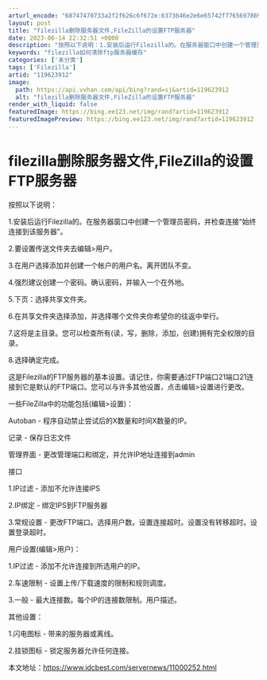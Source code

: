 ```yaml
---
arturl_encode: "68747470733a2f2f626c6f672e:6373646e2e6e65742f77656978696e5f33393638393730302f:61727469636c652f64657461696c732f313139363233393132"
layout: post
title: "filezilla删除服务器文件,FileZilla的设置FTP服务器"
date: 2023-06-14 22:32:51 +0800
description: "按照以下说明：1.安装后运行Filezilla的。在服务器窗口中创建一个管理员密码，并检查连接“始终"
keywords: "filezilla如何清除ftp服务器缓存"
categories: ['未分类']
tags: ['Filezilla']
artid: "119623912"
image:
  path: https://api.vvhan.com/api/bing?rand=sj&artid=119623912
  alt: "filezilla删除服务器文件,FileZilla的设置FTP服务器"
render_with_liquid: false
featuredImage: https://bing.ee123.net/img/rand?artid=119623912
featuredImagePreview: https://bing.ee123.net/img/rand?artid=119623912
---
```


# filezilla删除服务器文件,FileZilla的设置FTP服务器

按照以下说明：

1.安装后运行Filezilla的。在服务器窗口中创建一个管理员密码，并检查连接“始终连接到该服务器”。

2.要设置传送文件夹去编辑>用户。

3.在用户选择添加并创建一个帐户的用户名。离开团队不变。

4.强烈建议创建一个密码。确认密码，并输入一个在外地。

5.下页：选择共享文件夹。

6.在共享文件夹选择添加，并选择哪个文件夹你希望你的往返中举行。

7.这将是主目录。您可以检查所有(读，写，删除，添加，创建)拥有完全权限的目录。

8.选择确定完成。

这是Filezilla的FTP服务器的基本设置。请记住，你需要通过FTP端口21端口21连接到它是默认的FTP端口。您可以与许多其他设置，点击编辑>设置进行更改。

一些FileZilla中的功能包括(编辑>设置)：

Autoban - 程序自动禁止尝试后的X数量和时间X数量的IP。

记录 - 保存日志文件

管理界面 - 更改管理端口和绑定，并允许IP地址连接到admin

接口

1.IP过滤 - 添加不允许连接IPS

2.IP绑定 - 绑定IPS到FTP服务器

3.常规设置 - 更改FTP端口。选择用户数。设置连接超时。设置没有转移超时。设置登录超时。

用户设置(编辑>用户)：

1.IP过滤 - 添加不允许连接到所选用户的IP。

2.车速限制 - 设置上传/下载速度的限制和规则调度。

3.一般 - 最大连接数。每个IP的连接数限制。用户描述。

其他设置：

1.闪电图标 - 带来的服务器或离线。

2.挂锁图标 - 锁定服务器允许任何连接。

本文地址：https://www.idcbest.com/servernews/11000252.html